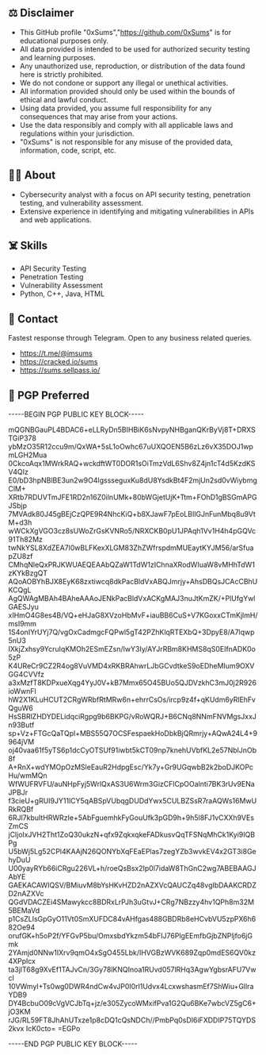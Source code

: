 ## ⚖️ Disclaimer
- This GitHub profile "0xSums","https://github.com/0xSums" is for educational purposes only.
- All data provided is intended to be used for authorized security testing and learning purposes.
- Any unauthorized use, reproduction, or distribution of the data found here is strictly prohibited.
- We do not condone or support any illegal or unethical activities.
- All information provided should only be used within the bounds of ethical and lawful conduct.
- Using data provided, you assume full responsibility for any consequences that may arise from your actions.
- Use the data responsibly and comply with all applicable laws and regulations within your jurisdiction.
- "0xSums" is not responsible for any misuse of the provided data, information, code, script, etc.

## 👨‍💻 About
- Cybersecurity analyst with a focus on API security testing, penetration testing, and vulnerability assessment. 
- Extensive experience in identifying and mitigating vulnerabilities in APIs and web applications.

## ☠️ Skills
- API Security Testing
- Penetration Testing 
- Vulnerability Assessment
- Python, C++, Java, HTML

## 🔗 Contact
Fastest response through Telegram. Open to any business related queries.
- https://t.me/@imsums
- https://cracked.io/sums
- https://sums.sellpass.io/

## 🥷 PGP Preferred

-----BEGIN PGP PUBLIC KEY BLOCK-----

mQGNBGauPL4BDAC6+eLLRyDn5BIHBiK6sNvpyNHBganQKrByVj8T+DRXSTGiP378
ybMzO35R12ccu9m/QxWA+5sL1oOwhc67uUXQOEN5B6zLz6vX35DOJ1wpmLGH2Mua
0CkcoAqx1MWrkRAQ+wckdftWT0DOR1sOiTmzVdL6Shv8Z4jn1cT4d5KzdKSV4QIz
E0/bD3hpNBlBE3un2w9O4lgssseguxKu8dU8YsdkBt4F2mjUn2sd0vWiybmgClM+
XRtb7RDUVTmJFE1RD2n16Z0ilnUMk+80bWGjetUjK+Ttm+FOhD1gBSGmAPGJSbjp
7MVAdk80J45gBEjCzQPE9R4NhcKiQ+b8XJawF7pEoLBIlGJnFunMbq8u9VtM+d3h
wWCkXgVGO3cz8sUWoZrGsKVNRo5/NRXCKB0pU1JPAqh1Vv1H4h4pGQVc91Th82Mz
twNkYSL8XdZEA7l0wBLFKexXLGM83ZhZWfrspdmMUEaytKYJM56/arSfuapZU8zf
CMhqNleQxPRJKWUAEQEAAbQZaW1TdW1zIChnaXRodWIuaW8vMHhTdW1zKYkBzgQT
AQoAOBYhBJX8EyK68zxtiwcq8dkPacBldVxABQJmrjy+AhsDBQsJCAcCBhUKCQgL
AgQWAgMBAh4BAheAAAoJENkPacBldVxACKgMAJ3nuJtKmZK/+PlUfgYwlGAESJyu
xIHmO4G8es4B/VQ+eHJaG8XVzoHbMvF+iauBB6CuS+V7KGoxxCTmKjlmH/msI9mm
1S4onIYrUYj7Q/vgOxCadmgcFQPwl5gT42PZhKlqRTEXbQ+3DpyE8/A7lqwp5nU3
IXkjZxhsy9YcruIqKMOh2ESmEZsn/IwY3Iy/AYJrRBm8KHMS8qS0EIfnADK0o5zP
K4UReCr9CZ2R4og8VuVMD4xRKBRAhwrLJbGCvdtkeS9oEDheMIum9OXVGG4CVVfz
a3xMzfT8KDPxueXqg4YyJ0V+kB7Mmx65O45BUo5QJDVzkhC3mJ0j2R926ioWwnFl
hW2X1KLuHCUT2CRgWRbfRtMRw6n+ehrrCsOs/ircp9z4f+qKUdm6yRlEhFvQguW6
HsSBRlZHDYDELidqciRgpg9b6BKPG/vRoWQRJ+B6CNq8NNmFNVMgsJxxJn93Butf
sp+Vz+FTGcQaTQpl+MBS55Q7OCSFespaekHoDbkBjQRmrjy+AQwA24L4+9964jVM
oj40vaa61f5yTS6p1dcCyOTSUf91iwbt5kCT09np7knehUVbfKL2e57NblJnOb8f
A+RnX+wdYMOpOzMSleEauR2HdpgEsc/Yk7y+Gr9UGqwbB2k2boDJKOPcHu/wmMQn
WfWUFRVFU/auNHpFyj5WrlQxAS3U6Wrm3GizCFlCpOOalnti7BK3rUv9ENaJPBJr
f3cieU+gRUI9JY11lCY5qABSpVUbqgDUDdYwx5CULBZSsR7raAQWs16MwURkRQBf
6RJl7kbuItHRWRzIe+5AbFguemhkFyGouUfk3pGD9h+9h5l8FJ1vCXXh9VEsZmCS
jCljolxJVH2Tht1ZoQ30ukzN+qfx9ZqkxqkeFADkusvQqTFSNqMhCk1Kyi9IQBPg
U5bWj5Lg52CPl4KAAjN26QONYbXqFEaEPlas7zegYZb3wvkEV4x2GT3i8GehyDuU
U00yayRYb66iCRgu226VL+h/roeQsBsx2Ip0l7idaW8ThGnC2wg7ABEBAAGJAbYE
GAEKACAWIQSV/BMiuvM8bYsHKvHZD2nAZXVcQAUCZq48vgIbDAAKCRDZD2nAZXVc
QGdVDACZEi4SMawykcc8BDRxLrPJh3uGtvJ+CRg7NBzzy4hv1QPh8m32M5BEMaVd
p1CsZLIsGpGyO11Vt0SmXUFDC84vAHfgas488GBDRb8eHCvbVU5zpPX6h682Oe94
orufGK+h5oP2f/YFGvP5bu/OmxsbdYkzm54bFIJ76PlgEEmfbGjbZNPljfo6jGmk
2YAmjd0NNw1IXrv9qmO4xSgO455Lbk/IHVGBzWVK689Zqp0mdES6QV0kz4XPplcx
ta3jlT68g9XvEf1TAJvCn/3Gy78lKNQInoa1RUvd057lRHq3AgwYgbsrAFU7Vwcl
10VWmyI+Ts0wg0DWR4ndCw4vJP0I0rl1Udvx4LcxwshasmEf7ShWiu+GllraYDB9
DY4BcbuO09cVgVCJbTq+jz/e305ZycoWMxifPva1G2Qu6BKe7wbcVZ5gC6+jO3KM
rJG/RL59FT8JhAhUTxze1p8cDQ1cQsNDCh//PmbPq0sDI6iFXDDIP75TQYDS2kvx
IcK0cto=
=EGPo

-----END PGP PUBLIC KEY BLOCK-----
